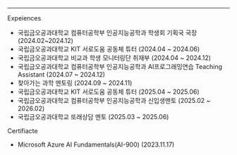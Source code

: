 ---
Expeiences
* 국립금오공과대학교 컴퓨터공학부 인공지능공학과 학생회 기획국 국장 (2024.02~2024.12)
* 국립금오공과대학교 KIT 서로도움 공동체 튜터 (2024.04 ~ 2024.06)
* 국립금오공과대학교 비교과 학생 모니터링단 취재부 (2024.04 ~ 2024.12)
* 국립금오공과대학교 컴퓨터공학부 인공지능공학과 AI프로그래밍연습 Teaching Assistant (2024.07 ~ 2024.12)
* 찾아가는 과학 멘토링 (2024.09 ~ 2024.11)
* 국립금오공과대학교 KIT 서로도움 공동체 튜터 (2025.04 ~ 2025.06)
* 국립금오공과대학교 컴퓨터공학부 인공지능공학과 신입생멘토 (2025.02 ~ 2026.02)
* 국립금오공과대학교 또래상담 멘토 (2025.03 ~ 2025.06)



Certifiacte
+ Microsoft Azure AI Fundamentals(AI-900) (2023.11.17)
